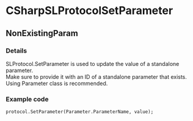 ﻿---  
uid: Validator_3_7_1  
---

# CSharpSLProtocolSetParameter

## NonExistingParam

### Details

SLProtocol.SetParameter is used to update the value of a standalone parameter.  
Make sure to provide it with an ID of a standalone parameter that exists.  
Using Parameter class is recommended.

### Example code

```xml
protocol.SetParameter(Parameter.ParameterName, value);
```
